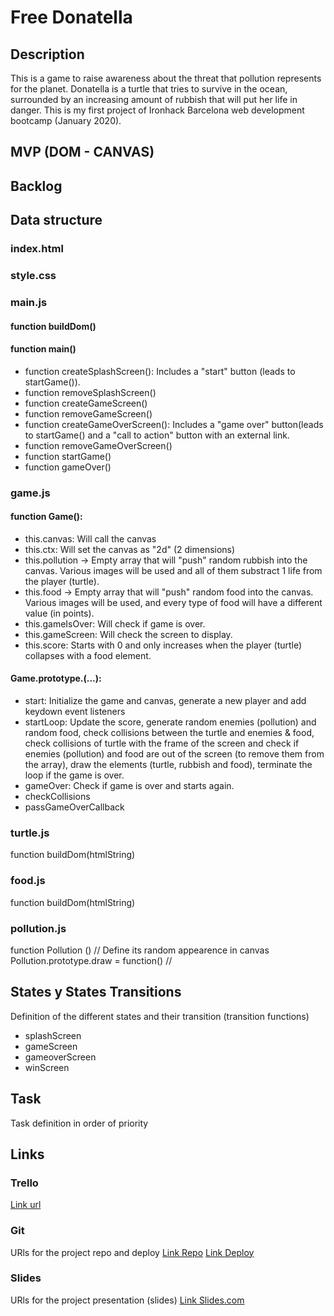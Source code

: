 # Free Donatella

## Description
This is a game to raise awareness about the threat that pollution represents for the planet. Donatella is a turtle that tries to survive in the ocean, surrounded by an increasing amount of rubbish that will put her life in danger. This is my first project of Ironhack Barcelona web development bootcamp (January 2020).


## MVP (DOM - CANVAS)



## Backlog


## Data structure

### index.html

### style.css

### main.js

#### function buildDom()
#### function main()
- function createSplashScreen(): Includes a "start" button (leads to startGame()).
- function removeSplashScreen()
- function createGameScreen()
- function removeGameScreen()
- function createGameOverScreen(): Includes a "game over" button(leads to startGame() and a "call to action" button with an external link.
- function removeGameOverScreen()
- function startGame()
- function gameOver()

### game.js

#### function Game():
- this.canvas: Will call the canvas
- this.ctx: Will set the canvas as "2d" (2 dimensions)
- this.pollution -> Empty array that will "push" random rubbish into the canvas. Various images will be used and all of them substract 1 life from the player (turtle).
- this.food -> Empty array that will "push" random food into the canvas. Various images will be used, and every type of food will have a different value (in points).
- this.gameIsOver: Will check if game is over.
- this.gameScreen: Will check the screen to display.
- this.score: Starts with 0 and only increases when the player (turtle) collapses with a food element.

#### Game.prototype.(...):
- start: Initialize the game and canvas, generate a new player and add keydown event listeners
- startLoop: Update the score, generate random enemies (pollution) and random food, check collisions between the turtle and enemies & food, check collisions of turtle with the frame of the screen and check if enemies (pollution) and food are out of the screen (to remove them from the array), draw the elements (turtle, rubbish and food), terminate the loop if the game is over.
- gameOver: Check if game is over and starts again.
- checkCollisions
- passGameOverCallback

### turtle.js
function buildDom(htmlString)

### food.js
function buildDom(htmlString)

### pollution.js
function Pollution () // Define its random appearence in canvas
Pollution.prototype.draw = function() //

## States y States Transitions
Definition of the different states and their transition (transition functions)

- splashScreen
- gameScreen
- gameoverScreen
- winScreen


## Task
Task definition in order of priority


## Links


### Trello
[Link url](https://trello.com)


### Git
URls for the project repo and deploy
[Link Repo](http://github.com)
[Link Deploy](http://github.com)


### Slides
URls for the project presentation (slides)
[Link Slides.com](http://slides.com)

